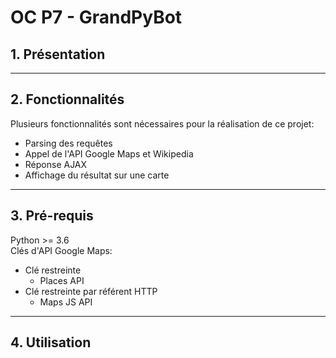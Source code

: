 # OC P7 - GrandPyBot
## 1. Présentation

---
## 2. Fonctionnalités
Plusieurs fonctionnalités sont nécessaires pour la réalisation de ce projet:

- Parsing des requêtes
- Appel de l'API Google Maps et Wikipedia
- Réponse AJAX
- Affichage du résultat sur une carte

---
## 3. Pré-requis
Python >= 3.6  
Clés d'API Google Maps:  
- Clé restreinte
    - Places API
- Clé restreinte par référent HTTP
    - Maps JS API

---
## 4. Utilisation
